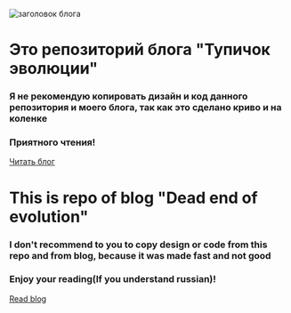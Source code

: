 ![заголовок блога](http://blog.ikovylyaev.com/img/title.svg)
# Это репозиторий блога "Тупичок эволюции"
### Я не рекомендую копировать дизайн и код данного репозитория и моего блога, так как это сделано криво и на коленке
### Приятного чтения! 
[Читать блог](http://blog.ikovylyaev.com)
 
# This is repo of blog "Dead end of evolution"
### I don't recommend to you to copy design or code from this repo and from blog, because it was made fast and not good
### Enjoy your reading(If you understand russian)! 
[Read blog](http://blog.ikovylyaev.com)
